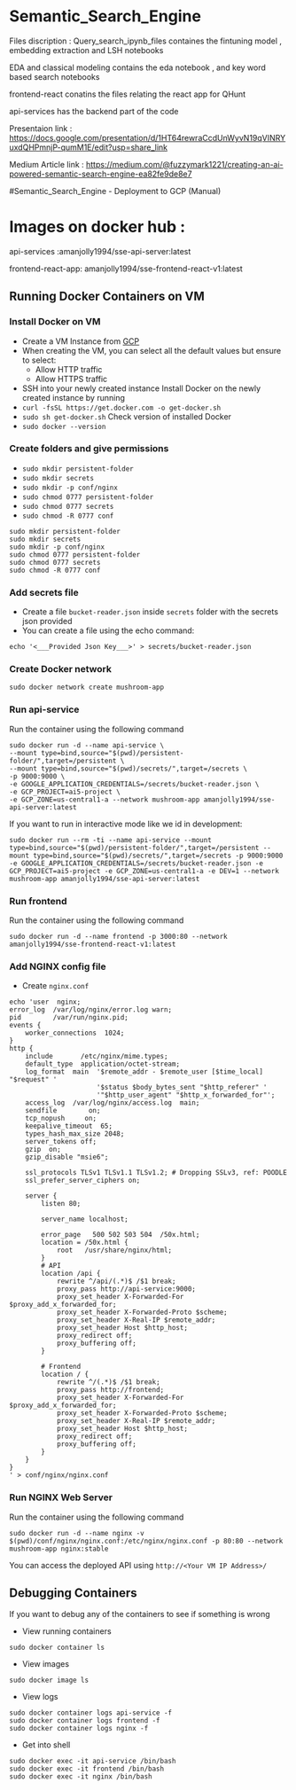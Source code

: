 # Semantic_Search_Engine

Files discription :
Query_search_ipynb_files containes the fintuning model , embedding extraction and LSH notebooks 

EDA and classical modeling contains the eda notebook , and key word based search notebooks 

frontend-react conatins the files relating the react app for QHunt

api-services has the backend part of the code 

Presentaion link : https://docs.google.com/presentation/d/1HT64rewraCcdUnWyvN19qVINRYuxdQHPmnjP-qumM1E/edit?usp=share_link

Medium Article link : https://medium.com/@fuzzymark1221/creating-an-ai-powered-semantic-search-engine-ea82fe9de8e7

#Semantic_Search_Engine - Deployment to GCP (Manual)

# Images on docker hub : 
api-services :amanjolly1994/sse-api-server:latest

frontend-react-app: amanjolly1994/sse-frontend-react-v1:latest

## Running Docker Containers on VM

### Install Docker on VM
* Create a VM Instance from [GCP](https://console.cloud.google.com/compute/instances)
* When creating the VM, you can select all the default values but ensure to select:
	- Allow HTTP traffic
	- Allow HTTPS traffic
* SSH into your newly created instance
Install Docker on the newly created instance by running
* `curl -fsSL https://get.docker.com -o get-docker.sh`
* `sudo sh get-docker.sh`
Check version of installed Docker
* `sudo docker --version`

### Create folders and give permissions
* `sudo mkdir persistent-folder`
* `sudo mkdir secrets`
* `sudo mkdir -p conf/nginx`
* `sudo chmod 0777 persistent-folder`
* `sudo chmod 0777 secrets`
* `sudo chmod -R 0777 conf`

```
sudo mkdir persistent-folder
sudo mkdir secrets
sudo mkdir -p conf/nginx
sudo chmod 0777 persistent-folder
sudo chmod 0777 secrets
sudo chmod -R 0777 conf
```

### Add secrets file
* Create a file `bucket-reader.json` inside `secrets` folder with the secrets json provided
* You can create a file using the echo command:
```
echo '<___Provided Json Key___>' > secrets/bucket-reader.json
```


### Create Docker network
```
sudo docker network create mushroom-app
```

### Run api-service
Run the container using the following command
```
sudo docker run -d --name api-service \
--mount type=bind,source="$(pwd)/persistent-folder/",target=/persistent \
--mount type=bind,source="$(pwd)/secrets/",target=/secrets \
-p 9000:9000 \
-e GOOGLE_APPLICATION_CREDENTIALS=/secrets/bucket-reader.json \
-e GCP_PROJECT=ai5-project \
-e GCP_ZONE=us-central1-a --network mushroom-app amanjolly1994/sse-api-server:latest
```

If you want to run in interactive mode like we id in development:
```
sudo docker run --rm -ti --name api-service --mount type=bind,source="$(pwd)/persistent-folder/",target=/persistent --mount type=bind,source="$(pwd)/secrets/",target=/secrets -p 9000:9000 -e GOOGLE_APPLICATION_CREDENTIALS=/secrets/bucket-reader.json -e GCP_PROJECT=ai5-project -e GCP_ZONE=us-central1-a -e DEV=1 --network mushroom-app amanjolly1994/sse-api-server:latest
```

### Run frontend
Run the container using the following command
```
sudo docker run -d --name frontend -p 3000:80 --network amanjolly1994/sse-frontend-react-v1:latest
```

### Add NGINX config file
* Create `nginx.conf`
```
echo 'user  nginx;
error_log  /var/log/nginx/error.log warn;
pid        /var/run/nginx.pid;
events {
    worker_connections  1024;
}
http {
    include       /etc/nginx/mime.types;
    default_type  application/octet-stream;
    log_format  main  '$remote_addr - $remote_user [$time_local] "$request" '
                      '$status $body_bytes_sent "$http_referer" '
                      '"$http_user_agent" "$http_x_forwarded_for"';
    access_log  /var/log/nginx/access.log  main;
    sendfile        on;
    tcp_nopush     on;
    keepalive_timeout  65;
	types_hash_max_size 2048;
	server_tokens off;
    gzip  on;
	gzip_disable "msie6";

	ssl_protocols TLSv1 TLSv1.1 TLSv1.2; # Dropping SSLv3, ref: POODLE
    ssl_prefer_server_ciphers on;

	server {
		listen 80;

		server_name localhost;

		error_page   500 502 503 504  /50x.html;
		location = /50x.html {
			root   /usr/share/nginx/html;
		}
		# API
		location /api {
			rewrite ^/api/(.*)$ /$1 break;
			proxy_pass http://api-service:9000;
			proxy_set_header X-Forwarded-For $proxy_add_x_forwarded_for;
			proxy_set_header X-Forwarded-Proto $scheme;
			proxy_set_header X-Real-IP $remote_addr;
			proxy_set_header Host $http_host;
			proxy_redirect off;
			proxy_buffering off;
		}

		# Frontend
		location / {
			rewrite ^/(.*)$ /$1 break;
			proxy_pass http://frontend;
			proxy_set_header X-Forwarded-For $proxy_add_x_forwarded_for;
			proxy_set_header X-Forwarded-Proto $scheme;
			proxy_set_header X-Real-IP $remote_addr;
			proxy_set_header Host $http_host;
			proxy_redirect off;
			proxy_buffering off;
		}
	}
}
' > conf/nginx/nginx.conf
```

### Run NGINX Web Server
Run the container using the following command
```
sudo docker run -d --name nginx -v $(pwd)/conf/nginx/nginx.conf:/etc/nginx/nginx.conf -p 80:80 --network mushroom-app nginx:stable
```

You can access the deployed API using `http://<Your VM IP Address>/`


## Debugging Containers

If you want to debug any of the containers to see if something is wrong

* View running containers
```
sudo docker container ls
```

* View images
```
sudo docker image ls
```

* View logs
```
sudo docker container logs api-service -f
sudo docker container logs frontend -f
sudo docker container logs nginx -f
```

* Get into shell
```
sudo docker exec -it api-service /bin/bash
sudo docker exec -it frontend /bin/bash
sudo docker exec -it nginx /bin/bash
```

